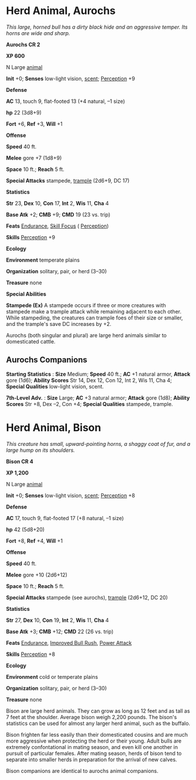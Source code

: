# Herd Animal, Aurochs

_This large, horned bull has a dirty black hide and an aggressive temper. Its horns are wide and sharp._

**Aurochs CR 2**

**XP 600**

N Large [animal](creatureTypes.html#_animal)

**Init** +0; **Senses** low-light vision, [scent](universalMonsterRules.html#_scent); [Perception](../skills/perception.html#_perception) +9

**Defense**

**AC** 13, touch 9, flat-footed 13 (+4 natural, –1 size)

**hp** 22 (3d8+9)

**Fort** +6, **Ref** +3, **Will** +1

**Offense**

**Speed** 40 ft.

**Melee** gore +7 (1d8+9)

**Space** 10 ft.; **Reach** 5 ft.

**Special Attacks** stampede, [trample](universalMonsterRules.html#_trample) (2d6+9, DC 17)

**Statistics**

**Str** 23, **Dex** 10, **Con** 17, **Int** 2, **Wis** 11, **Cha** 4

**Base Atk** +2; **CMB** +9; **CMD** 19 (23 vs. trip)

**Feats** [Endurance](../feats.html#_endurance), [Skill Focus](../feats.html#_skill-focus) ( [Perception](../skills/perception.html#_perception))

**Skills** [Perception](../skills/perception.html#_perception) +9

**Ecology**

**Environment** temperate plains

**Organization** solitary, pair, or herd (3–30)

**Treasure** none

**Special Abilities**

**Stampede (Ex)** A stampede occurs if three or more creatures with stampede make a trample attack while remaining adjacent to each other. While stampeding, the creatures can trample foes of their size or smaller, and the trample's save DC increases by +2.

Aurochs (both singular and plural) are large herd animals similar to domesticated cattle.

## Aurochs Companions

**Starting Statistics** : **Size** Medium; **Speed** 40 ft.; **AC** +1 natural armor, **Attack** gore (1d6); **Ability Scores** Str 14, Dex 12, Con 12, Int 2, Wis 11, Cha 4; **Special Qualities** low-light vision, scent.

**7th-Level Adv.** : **Size** Large; **AC** +3 natural armor; **Attack** gore (1d8); **Ability Scores** Str +8, Dex –2, Con +4; **Special Qualities** stampede, trample.

# Herd Animal, Bison

_This creature has small, upward-pointing horns, a shaggy coat of fur, and a large hump on its shoulders._

**Bison CR 4**

**XP 1,200**

N Large [animal](creatureTypes.html#_animal)

**Init** +0; **Senses** low-light vision, [scent](universalMonsterRules.html#_scent); [Perception](../skills/perception.html#_perception) +8

**Defense**

**AC** 17, touch 9, flat-footed 17 (+8 natural, –1 size)

**hp** 42 (5d8+20)

**Fort** +8, **Ref** +4, **Will** +1

**Offense**

**Speed** 40 ft.

**Melee** gore +10 (2d6+12)

**Space** 10 ft.; **Reach** 5 ft.

**Special Attacks** stampede (see aurochs), [trample](universalMonsterRules.html#_trample) (2d6+12, DC 20)

**Statistics**

**Str** 27, **Dex** 10, **Con** 19, **Int** 2, **Wis** 11, **Cha** 4

**Base Atk** +3; **CMB** +12; **CMD** 22 (26 vs. trip)

**Feats** [Endurance](../feats.html#_endurance), [Improved Bull Rush](../feats.html#_improved-bull-rush), [Power Attack](../feats.html#_power-attack)

**Skills** [Perception](../skills/perception.html#_perception) +8

**Ecology**

**Environment** cold or temperate plains

**Organization** solitary, pair, or herd (3–30)

**Treasure** none

Bison are large herd animals. They can grow as long as 12 feet and as tall as 7 feet at the shoulder. Average bison weigh 2,200 pounds. The bison's statistics can be used for almost any larger herd animal, such as the buffalo.

Bison frighten far less easily than their domesticated cousins and are much more aggressive when protecting the herd or their young. Adult bulls are extremely confontational in mating season, and even kill one another in pursuit of particular females. After mating season, herds of bison tend to separate into smaller herds in preparation for the arrival of new calves.

Bison companions are identical to aurochs animal companions.

